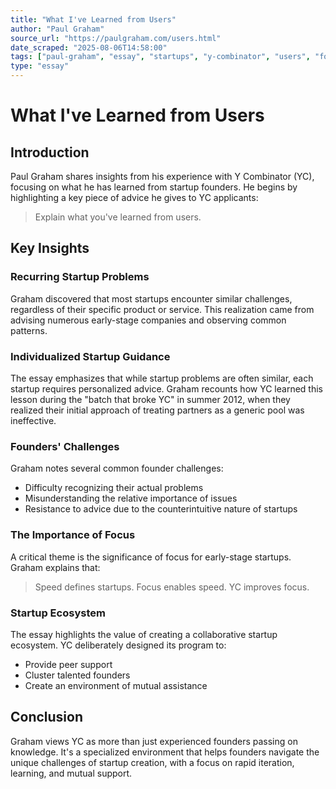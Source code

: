 ```yaml
---
title: "What I've Learned from Users"
author: "Paul Graham"
source_url: "https://paulgraham.com/users.html"
date_scraped: "2025-08-06T14:58:00"
tags: ["paul-graham", "essay", "startups", "y-combinator", "users", "founders"]
type: "essay"
---
```


# What I've Learned from Users

## Introduction

Paul Graham shares insights from his experience with Y Combinator (YC), focusing on what he has learned from startup founders. He begins by highlighting a key piece of advice he gives to YC applicants:

> Explain what you've learned from users.

## Key Insights

### Recurring Startup Problems

Graham discovered that most startups encounter similar challenges, regardless of their specific product or service. This realization came from advising numerous early-stage companies and observing common patterns.

### Individualized Startup Guidance

The essay emphasizes that while startup problems are often similar, each startup requires personalized advice. Graham recounts how YC learned this lesson during the "batch that broke YC" in summer 2012, when they realized their initial approach of treating partners as a generic pool was ineffective.

### Founders' Challenges

Graham notes several common founder challenges:
- Difficulty recognizing their actual problems
- Misunderstanding the relative importance of issues
- Resistance to advice due to the counterintuitive nature of startups

### The Importance of Focus

A critical theme is the significance of focus for early-stage startups. Graham explains that:

> Speed defines startups. Focus enables speed. YC improves focus.

### Startup Ecosystem

The essay highlights the value of creating a collaborative startup ecosystem. YC deliberately designed its program to:
- Provide peer support
- Cluster talented founders
- Create an environment of mutual assistance

## Conclusion

Graham views YC as more than just experienced founders passing on knowledge. It's a specialized environment that helps founders navigate the unique challenges of startup creation, with a focus on rapid iteration, learning, and mutual support.